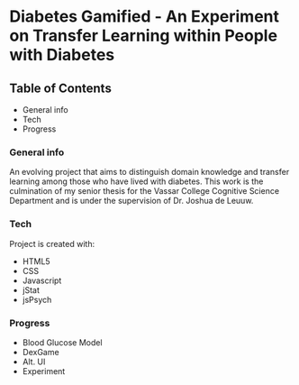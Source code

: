 # Diabetes Gamified - An Experiment on Transfer Learning within People with Diabetes

## Table of Contents
* General info
* Tech
* Progress

### General info
An evolving project that aims to distinguish domain knowledge and transfer learning among those who have lived with diabetes. This work is the culmination of my senior thesis for the Vassar College Cognitive Science Department and is under the supervision of Dr. Joshua de Leuuw.

### Tech
Project is created with:
* HTML5
* CSS
* Javascript
* jStat
* jsPsych

### Progress
* Blood Glucose Model
* DexGame
* Alt. UI
* Experiment
